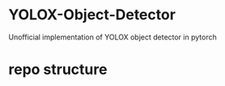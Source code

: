 # YOLOX-Object-Detector
Unofficial implementation of YOLOX object detector in pytorch

# repo structure
